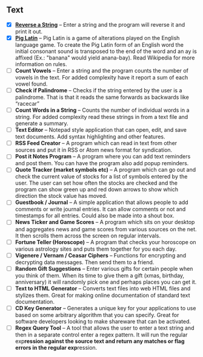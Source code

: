 Text
---------

- [x] [**Reverse a String**](reverse.rb) – Enter a string and the program will reverse it and print it out.
- [x] [**Pig Latin**](pig-latin.rb) – Pig Latin is a game of alterations played on the English language game. To create the Pig Latin form of an English word the initial consonant sound is transposed to the end of the word and an ay is affixed (Ex.: "banana" would yield anana-bay). Read Wikipedia for more information on rules.
- [ ] **Count Vowels** – Enter a string and the program counts the number of vowels in the text. For added complexity have it report a sum of each vowel found.
- [ ] **Check if Palindrome** – Checks if the string entered by the user is a palindrome. That is that it reads the same forwards as backwards like “racecar”
- [ ] **Count Words in a String** – Counts the number of individual words in a string. For added complexity read these strings in from a text file and generate a summary.
- [ ] **Text Editor** – Notepad style application that can open, edit, and save text documents. Add syntax highlighting and other features.
- [ ] **RSS Feed Creator** – A program which can read in text from other sources and put it in RSS or Atom news format for syndication.
- [ ] **Post it Notes Program** – A program where you can add text reminders and post them. You can have the program also add popup reminders.
- [ ] **Quote Tracker (market symbols etc)** – A program which can go out and check the current value of stocks for a list of symbols entered by the user. The user can set how often the stocks are checked and the program can show green up and red down arrows to show which direction the stock value has moved.
- [ ] **Guestbook / Journal** – A simple application that allows people to add comments or write journal entries. It can allow comments or not and timestamps for all entries. Could also be made into a shout box.
- [ ] **News Ticker and Game Scores** – A program which sits on your desktop and aggregates news and game scores from various sources on the net. It then scrolls them across the screen on regular intervals.
- [ ] **Fortune Teller (Horoscope)** – A program that checks your horoscope on various astrology sites and puts them together for you each day.
- [ ] **Vigenere / Vernam / Ceasar Ciphers** – Functions for encrypting and decrypting data messages. Then send them to a friend.
- [ ] **Random Gift Suggestions** – Enter various gifts for certain people when you think of them. When its time to give them a gift (xmas, birthday, anniversary) it will randomly pick one and perhaps places you can get it.
- [ ] **Text to HTML Generator** – Converts text files into web HTML files and stylizes them. Great for making online documentation of standard text documentation.
- [ ] **CD Key Generator** – Generates a unique key for your applications to use based on some arbitrary algorithm that you can specify. Great for software developers looking to make shareware that can be activated.
- [ ] **Regex Query Tool** – A tool that allows the user to enter a text string and then in a separate control enter a regex pattern. It will run the regular exp****ression against the source text and return any matches or flag errors in the regular exp****ression.
